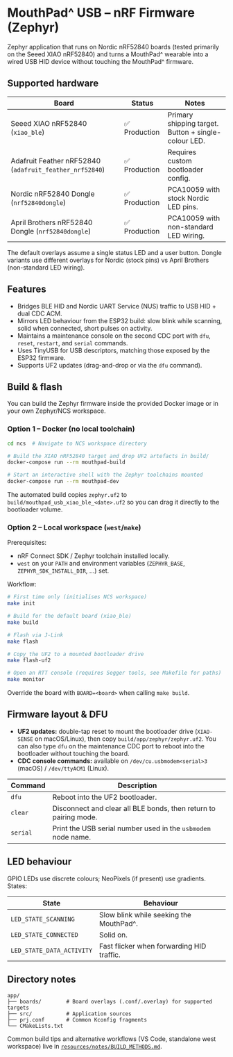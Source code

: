 # MouthPad^ USB – nRF Firmware (Zephyr)

Zephyr application that runs on Nordic nRF52840 boards (tested primarily on the Seeed XIAO nRF52840)
and turns a MouthPad^ wearable into a wired USB HID device without touching the MouthPad^ firmware.

## Supported hardware

| Board | Status | Notes |
|-------|--------|-------|
| Seeed XIAO nRF52840 (`xiao_ble`) | ✅ Production | Primary shipping target. Button + single-colour LED. |
| Adafruit Feather nRF52840 (`adafruit_feather_nrf52840`) | ✅ Production | Requires custom bootloader config. |
| Nordic nRF52840 Dongle (`nrf52840dongle`) | ✅ Production | PCA10059 with stock Nordic LED pins. |
| April Brothers nRF52840 Dongle (`nrf52840dongle`) | ✅ Production | PCA10059 with non-standard LED wiring. |

The default overlays assume a single status LED and a user button. Dongle variants use different overlays
for Nordic (stock pins) vs April Brothers (non-standard LED wiring).

## Features

* Bridges BLE HID and Nordic UART Service (NUS) traffic to USB HID + dual CDC ACM.
* Mirrors LED behaviour from the ESP32 build: slow blink while scanning, solid when connected, short
  pulses on activity.
* Maintains a maintenance console on the second CDC port with `dfu`, `reset`, `restart`, and `serial` commands.
* Uses TinyUSB for USB descriptors, matching those exposed by the ESP32 firmware.
* Supports UF2 updates (drag-and-drop or via the `dfu` command).

## Build & flash

You can build the Zephyr firmware inside the provided Docker image or in your own Zephyr/NCS workspace.

### Option 1 – Docker (no local toolchain)

```bash
cd ncs  # Navigate to NCS workspace directory

# Build the XIAO nRF52840 target and drop UF2 artefacts in build/
docker-compose run --rm mouthpad-build

# Start an interactive shell with the Zephyr toolchains mounted
docker-compose run --rm mouthpad-dev
```

The automated build copies `zephyr.uf2` to `build/mouthpad_usb_xiao_ble_<date>.uf2` so you can drag it
directly to the bootloader volume.

### Option 2 – Local workspace (`west`/`make`)

Prerequisites:

* nRF Connect SDK / Zephyr toolchain installed locally.
* `west` on your `PATH` and environment variables (`ZEPHYR_BASE`, `ZEPHYR_SDK_INSTALL_DIR`, …) set.

Workflow:

```bash
# First time only (initialises NCS workspace)
make init

# Build for the default board (xiao_ble)
make build

# Flash via J-Link
make flash

# Copy the UF2 to a mounted bootloader drive
make flash-uf2

# Open an RTT console (requires Segger tools, see Makefile for paths)
make monitor
```

Override the board with `BOARD=<board>` when calling `make build`.

## Firmware layout & DFU

* **UF2 updates:** double-tap reset to mount the bootloader drive (`XIAO-SENSE` on macOS/Linux), then
  copy `build/app/zephyr/zephyr.uf2`. You can also type `dfu` on the maintenance CDC port to reboot into
  the bootloader without touching the board.
* **CDC console commands:** available on `/dev/cu.usbmodem<serial>3` (macOS) / `/dev/ttyACM1` (Linux).

| Command | Description |
|---------|-------------|
| `dfu`   | Reboot into the UF2 bootloader. |
| `clear` | Disconnect and clear all BLE bonds, then return to pairing mode. |
| `serial` | Print the USB serial number used in the `usbmodem` node name. |

## LED behaviour

GPIO LEDs use discrete colours; NeoPixels (if present) use gradients. States:

| State | Behaviour |
|-------|-----------|
| `LED_STATE_SCANNING` | Slow blink while seeking the MouthPad^. |
| `LED_STATE_CONNECTED` | Solid on. |
| `LED_STATE_DATA_ACTIVITY` | Fast flicker when forwarding HID traffic. |

## Directory notes

```
app/
├── boards/        # Board overlays (.conf/.overlay) for supported targets
├── src/           # Application sources
├── prj.conf       # Common Kconfig fragments
└── CMakeLists.txt
```

Common build tips and alternative workflows (VS Code, standalone west workspace) live in
[`resources/notes/BUILD_METHODS.md`](../../resources/notes/BUILD_METHODS.md).

